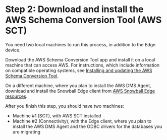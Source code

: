 # Step 2: Download and install the AWS Schema Conversion Tool \(AWS SCT\)<a name="CHAP_LargeDBs.SBS.install-sct"></a>

You need two local machines to run this process, in addition to the Edge device\. 

Download the AWS Schema Conversion Tool app and install it on a local machine that can access AWS\. For instructions, which include information on compatible operating systems, see [Installing and updating the AWS Schema Conversion Tool](https://docs.aws.amazon.com/SchemaConversionTool/latest/userguide/CHAP_SchemaConversionTool.Installing.html)\. 

On a different machine, where you plan to install the AWS DMS Agent, download and install the Snowball Edge client from [AWS Snowball Edge resources](https://aws.amazon.com/snowball-edge/resources/)\. 

After you finish this step, you should have two machines: 
+ Machine \#1 \(SCT\), with AWS SCT installed
+ Machine \#2 \(Connectivity\), with the Edge client, where you plan to install the AWS DMS Agent and the ODBC drivers for the databases you are migrating